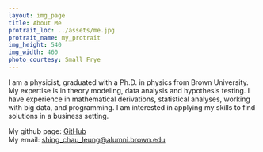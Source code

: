 ```yaml
---
layout: img_page
title: About Me 
protrait_loc: ../assets/me.jpg
protrait_name: my_protrait
img_height: 540
img_width: 460
photo_courtesy: Small Frye
---
```




I am a physicist, graduated with a Ph.D. in physics from Brown University. 
My expertise is in theory modeling, data analysis and hypothesis testing. 
I have experience in mathematical derivations, statistical analyses, 
working with big data, and programming. 
I am interested in applying my skills to find solutions in a business setting.

My github page: [GitHub](https://github.com/bbsonjohn) <br>
My email: [shing_chau_leung@alumni.brown.edu](mailto:shing_chau_leung@alumni.brown.edu)